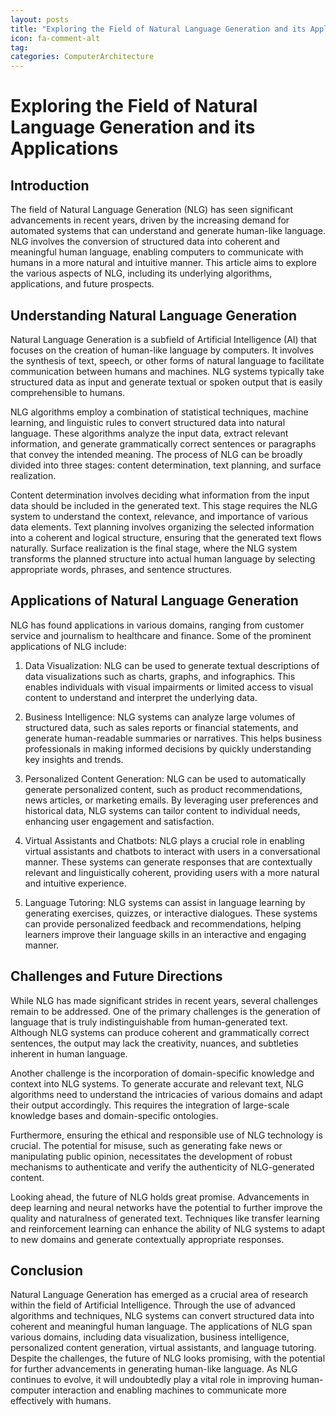 ```yaml
---
layout: posts
title: "Exploring the Field of Natural Language Generation and its Applications"
icon: fa-comment-alt
tag:      
categories: ComputerArchitecture
---
```



# Exploring the Field of Natural Language Generation and its Applications

## Introduction

The field of Natural Language Generation (NLG) has seen significant advancements in recent years, driven by the increasing demand for automated systems that can understand and generate human-like language. NLG involves the conversion of structured data into coherent and meaningful human language, enabling computers to communicate with humans in a more natural and intuitive manner. This article aims to explore the various aspects of NLG, including its underlying algorithms, applications, and future prospects.

## Understanding Natural Language Generation

Natural Language Generation is a subfield of Artificial Intelligence (AI) that focuses on the creation of human-like language by computers. It involves the synthesis of text, speech, or other forms of natural language to facilitate communication between humans and machines. NLG systems typically take structured data as input and generate textual or spoken output that is easily comprehensible to humans.

NLG algorithms employ a combination of statistical techniques, machine learning, and linguistic rules to convert structured data into natural language. These algorithms analyze the input data, extract relevant information, and generate grammatically correct sentences or paragraphs that convey the intended meaning. The process of NLG can be broadly divided into three stages: content determination, text planning, and surface realization.

Content determination involves deciding what information from the input data should be included in the generated text. This stage requires the NLG system to understand the context, relevance, and importance of various data elements. Text planning involves organizing the selected information into a coherent and logical structure, ensuring that the generated text flows naturally. Surface realization is the final stage, where the NLG system transforms the planned structure into actual human language by selecting appropriate words, phrases, and sentence structures.

## Applications of Natural Language Generation

NLG has found applications in various domains, ranging from customer service and journalism to healthcare and finance. Some of the prominent applications of NLG include:

1. Data Visualization: NLG can be used to generate textual descriptions of data visualizations such as charts, graphs, and infographics. This enables individuals with visual impairments or limited access to visual content to understand and interpret the underlying data.

2. Business Intelligence: NLG systems can analyze large volumes of structured data, such as sales reports or financial statements, and generate human-readable summaries or narratives. This helps business professionals in making informed decisions by quickly understanding key insights and trends.

3. Personalized Content Generation: NLG can be used to automatically generate personalized content, such as product recommendations, news articles, or marketing emails. By leveraging user preferences and historical data, NLG systems can tailor content to individual needs, enhancing user engagement and satisfaction.

4. Virtual Assistants and Chatbots: NLG plays a crucial role in enabling virtual assistants and chatbots to interact with users in a conversational manner. These systems can generate responses that are contextually relevant and linguistically coherent, providing users with a more natural and intuitive experience.

5. Language Tutoring: NLG systems can assist in language learning by generating exercises, quizzes, or interactive dialogues. These systems can provide personalized feedback and recommendations, helping learners improve their language skills in an interactive and engaging manner.

## Challenges and Future Directions

While NLG has made significant strides in recent years, several challenges remain to be addressed. One of the primary challenges is the generation of language that is truly indistinguishable from human-generated text. Although NLG systems can produce coherent and grammatically correct sentences, the output may lack the creativity, nuances, and subtleties inherent in human language.

Another challenge is the incorporation of domain-specific knowledge and context into NLG systems. To generate accurate and relevant text, NLG algorithms need to understand the intricacies of various domains and adapt their output accordingly. This requires the integration of large-scale knowledge bases and domain-specific ontologies.

Furthermore, ensuring the ethical and responsible use of NLG technology is crucial. The potential for misuse, such as generating fake news or manipulating public opinion, necessitates the development of robust mechanisms to authenticate and verify the authenticity of NLG-generated content.

Looking ahead, the future of NLG holds great promise. Advancements in deep learning and neural networks have the potential to further improve the quality and naturalness of generated text. Techniques like transfer learning and reinforcement learning can enhance the ability of NLG systems to adapt to new domains and generate contextually appropriate responses.

## Conclusion

Natural Language Generation has emerged as a crucial area of research within the field of Artificial Intelligence. Through the use of advanced algorithms and techniques, NLG systems can convert structured data into coherent and meaningful human language. The applications of NLG span various domains, including data visualization, business intelligence, personalized content generation, virtual assistants, and language tutoring. Despite the challenges, the future of NLG looks promising, with the potential for further advancements in generating human-like language. As NLG continues to evolve, it will undoubtedly play a vital role in improving human-computer interaction and enabling machines to communicate more effectively with humans.